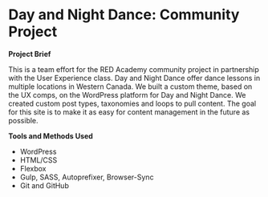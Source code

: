 # Day and Night Dance: Community Project

**Project Brief**

This is a team effort for the RED Academy community project in partnership with the User Experience class. Day and Night Dance offer dance lessons in multiple locations in Western Canada. We built a custom theme, based on the UX comps, on the WordPress platform for Day and Night Dance. We created custom post types, taxonomies and loops to pull content. The goal for this site is to make it as easy for content management in the future as possible.

**Tools and Methods Used**

- WordPress
- HTML/CSS
- Flexbox
- Gulp, SASS, Autoprefixer, Browser-Sync
- Git and GitHub
